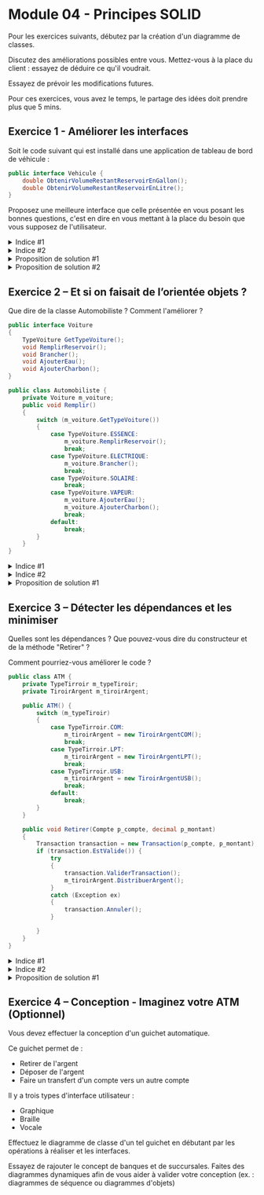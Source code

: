 # Module 04 - Principes SOLID

Pour les exercices suivants, débutez par la création d'un diagramme de classes.

Discutez des améliorations possibles entre vous. Mettez-vous à la place du client : essayez de déduire ce qu'il voudrait.

Essayez de prévoir les modifications futures.

Pour ces exercices, vous avez le temps, le partage des idées doit prendre plus que 5 mins.

## Exercice 1 - Améliorer les interfaces

Soit le code suivant qui est installé dans une application de tableau de bord de véhicule :

```csharp
public interface Vehicule {
    double ObtenirVolumeRestantReservoirEnGallon();
    double ObtenirVolumeRestantReservoirEnLitre();
}
```

Proposez une meilleure interface que celle présentée en vous posant les bonnes questions, c'est en dire en vous mettant à la place du besoin que vous supposez de l'utilisateur.

<details>
    <summary>Indice #1</summary>
Qu'est-ce qu'un véhicule ? Comment se déplace-t-il ?
</details>

<details>
    <summary>Indice #2</summary>
Que veut généralement savoir l'utilisateur de cette application ?
</details>

<details>
    <summary>Proposition de solution #1</summary>

``` csharp
public interface Vehicule
{
    double ObtenirPourcentageEnergieRestante();
}
```
</details>

<details>
    <summary>Proposition de solution #2</summary>

```csharp
public interface Vehicule
{
    double ObtenirNombreKmRestants();
}
```
</details>

## Exercice 2 – Et si on faisait de l’orientée objets ?

Que dire de la classe Automobiliste ? Comment l'améliorer ?

```csharp
public interface Voiture
{
    TypeVoiture GetTypeVoiture();
    void RemplirReservoir();
    void Brancher();
    void AjouterEau();
    void AjouterCharbon();
}

public class Automobiliste {
    private Voiture m_voiture;
    public void Remplir()
    {
        switch (m_voiture.GetTypeVoiture())
        {
            case TypeVoiture.ESSENCE:
                m_voiture.RemplirReservoir();
                break;
            case TypeVoiture.ELECTRIQUE:
                m_voiture.Brancher();
                break;
            case TypeVoiture.SOLAIRE:
                break;
            case TypeVoiture.VAPEUR:
                m_voiture.AjouterEau();
                m_voiture.AjouterCharbon();
                break;
            default:
                break;
        }
    }
}
```

<details>
    <summary>Indice #1</summary>
Que dire d'un voiture qui roulerait à l'hydrogène ?
</details>

<details>
    <summary>Indice #2</summary>
Quel(s) principe(s) sont violés ici ?
</details>

<details>
    <summary>Proposition de solution #1</summary>

``` csharp
public interface Voiture
{
    void AjouterEnergie();
}

public class Automobiliste
{
    private Voiture m_voiture;
    public void AjouterEnergie()
    {
        m_voiture.AjouterEnergie();
    }
}

```
</details>

## Exercice 3 – Détecter les dépendances et les minimiser

Quelles sont les dépendances ? Que pouvez-vous dire du constructeur et de la méthode "Retirer" ?

Comment pourriez-vous améliorer le code ?

```csharp
public class ATM {
    private TypeTirroir m_typeTiroir;
    private TiroirArgent m_tiroirArgent;

    public ATM() {
        switch (m_typeTiroir)
        {
            case TypeTirroir.COM:
                m_tiroirArgent = new TiroirArgentCOM();
                break;
            case TypeTirroir.LPT:
                m_tiroirArgent = new TiroirArgentLPT();
                break;
            case TypeTirroir.USB:
                m_tiroirArgent = new TiroirArgentUSB();
                break;
            default:
                break;
        }
    }

    public void Retirer(Compte p_compte, decimal p_montant)
    {
        Transaction transaction = new Transaction(p_compte, p_montant);
        if (transaction.EstValide()) {
            try
            {
                transaction.ValiderTransaction();
                m_tiroirArgent.DistribuerArgent();
            }
            catch (Exception ex)
            {
                transaction.Annuler();
            }

        }
    }
}
```

<details>
    <summary>Indice #1</summary>
Que dire du "selon cas" ("switch") qui apparait dans le constructeur ?
</details>

<details>
    <summary>Indice #2</summary>
Quel(s) principe(s) sont violés ici ? Validez les dépendances.
</details>

<details>
    <summary>Proposition de solution #1</summary>

``` csharp
public class ATM
{
    private CreateurTransaction m_createurTransaction;
    private TiroirArgent m_tiroirArgent;

    public ATM(TiroirArgent p_tiroirArgent, CreateurTransaction p_createurTransaction)
    {
        m_createurTransaction = p_createurTransaction;
        m_tiroirArgent = p_tiroirArgent;
    }

    public void Retirer(Compte p_compte, decimal p_montant)
    {
        Transaction transaction = m_createurTransaction.CreerTransaction(p_compte, p_montant);
        if (transaction.EstValide())
        {
            try
            {
                transaction.ValiderTransaction();
                m_tiroirArgent.DistribuerArgent(p_montant);
            }
            catch (Exception ex)
            {
                transaction.Annuler();
            }

        }
    }
}

```

</details>

## Exercice 4 – Conception - Imaginez votre ATM (Optionnel)

Vous devez effectuer la conception d'un guichet automatique.

Ce guichet permet de :

- Retirer de l'argent
- Déposer de l'argent
- Faire un transfert d'un compte vers un autre compte

Il y a trois types d'interface utilisateur :

- Graphique
- Braille
- Vocale

Effectuez le diagramme de classe d'un tel guichet en débutant par les opérations à réaliser et les interfaces.

Essayez de rajouter le concept de banques et de succursales. Faites des diagrammes dynamiques afin de vous aider à valider votre conception (ex. : diagrammes de séquence ou diagrammes d'objets)
